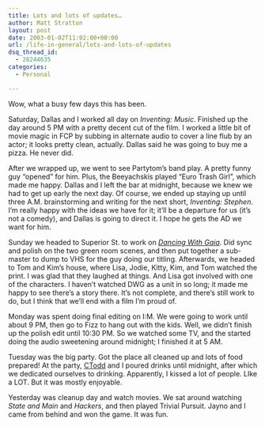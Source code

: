 ```yaml
---
title: Lots and lots of updates…
author: Matt Stratton
layout: post
date: 2003-01-02T11:02:00+00:00
url: /life-in-general/lots-and-lots-of-updates
dsq_thread_id:
  - 28244635
categories:
  - Personal

---
```

Wow, what a busy few days this has been.

Saturday, Dallas and I worked all day on _Inventing: Music_. Finished up the day around 5 PM with a pretty decent cut of the film. I worked a little bit of movie magic in FCP by subbing in alternate audio to cover a line flub by an actor; it looks pretty clean, actually. Dallas said he was going to buy me a pizza. He never did.

After we wrapped up, we went to see Partytom&#8217;s band play. A pretty funny guy &#8220;opened&#8221; for him. Plus, the Beeyachskis played &#8220;Euro Trash Girl&#8221;, which made me happy. Dallas and I left the bar at midnight, because we knew we had to get up early the next day. Of course, we ended up staying up until three A.M. brainstorming and writing for the next short, _Inventing: Stephen_. I&#8217;m really happy with the ideas we have for it; it&#8217;ll be a departure for us (it&#8217;s not a comedy), and Dallas is going to direct it. I hope he gets the AD we want for him.

Sunday we headed to Superior St. to work on _[Dancing With Gaia][1]_. Did sync and polish on the two green room scenes, and then put together a sub-master to dump to VHS for the guy doing our titling. Afterwards, we headed to Tom and Kim&#8217;s house, where Lisa, Jodie, Kitty, Kim, and Tom watched the print. I was glad that they laughed at things. And Lisa got involved with one of the characters. I haven&#8217;t watched DWG as a unit in so long; it made me happy to see there&#8217;s a story there. It&#8217;s not complete, and there&#8217;s still work to do, but I think that we&#8217;ll end with a film I&#8217;m proud of.

Monday was spent doing final editing on I:M. We were going to work until about 9 PM, then go to Fizz to hang out with the kids. Well, we didn&#8217;t finish up the polish edit until 10:30 PM. So we watched some TV, and the started doing the audio sweetening around midnight; I finished it at 5 AM.

Tuesday was the big party. Got the place all cleaned up and lots of food prepared! At the party, [CTodd][2] and I poured drinks until midnight, after which we dedicated ourselves to drinking. Apparently, I kissed a lot of people. LIke a LOT. But it was mostly enjoyable.

Yesterday was cleanup day and watch movies. We sat around watching _State and Main_ and _Hackers_, and then played Trivial Pursuit. Jayno and I came from behind and won the game. It was fun.

 [1]: https://www.dancingwithgaia.com
 [2]: https://www.ctodd.org
